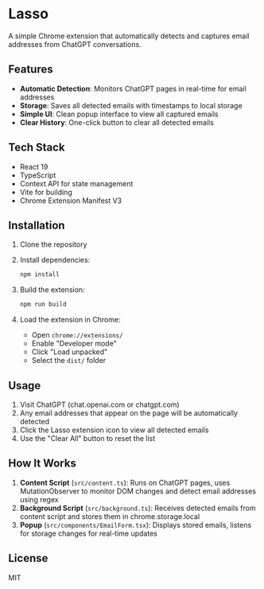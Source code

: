 # Lasso

A simple Chrome extension that automatically detects and captures email addresses from ChatGPT conversations.

## Features

- **Automatic Detection**: Monitors ChatGPT pages in real-time for email addresses
- **Storage**: Saves all detected emails with timestamps to local storage
- **Simple UI**: Clean popup interface to view all captured emails
- **Clear History**: One-click button to clear all detected emails

## Tech Stack

- React 19
- TypeScript
- Context API for state management
- Vite for building
- Chrome Extension Manifest V3

## Installation

1. Clone the repository
2. Install dependencies:
   ```bash
   npm install
   ```

3. Build the extension:
   ```bash
   npm run build
   ```

4. Load the extension in Chrome:
   - Open `chrome://extensions/`
   - Enable "Developer mode"
   - Click "Load unpacked"
   - Select the `dist/` folder

## Usage

1. Visit ChatGPT (chat.openai.com or chatgpt.com)
2. Any email addresses that appear on the page will be automatically detected
3. Click the Lasso extension icon to view all detected emails
4. Use the "Clear All" button to reset the list


## How It Works

1. **Content Script** (`src/content.ts`): Runs on ChatGPT pages, uses MutationObserver to monitor DOM changes and detect email addresses using regex
2. **Background Script** (`src/background.ts`): Receives detected emails from content script and stores them in chrome.storage.local
3. **Popup** (`src/components/EmailForm.tsx`): Displays stored emails, listens for storage changes for real-time updates

## License

MIT
